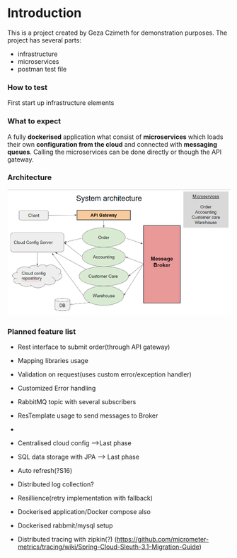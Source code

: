 # Introduction

This is a project created by Geza Czimeth for demonstration purposes.
The project has several parts:
- infrastructure
- microservices
- postman test file

### How to test
First start up infrastructure elements

### What to expect

A fully <b>dockerised</b> application what consist of <b>microservices</b> which loads their own <b>configuration from the cloud</b> and connected with <b>messaging queues</b>.
Calling the microservices can be done directly or though the API gateway.

### Architecture
![Architecture](/assets/images/architecture.png)


### Planned feature list

- Rest interface to submit order(through API gateway)
- Mapping libraries usage
- Validation on request(uses custom error/exception handler)
- Customized Error handling

- RabbitMQ topic with several subscribers
- ResTemplate usage to send messages to Broker
- 
- Centralised cloud config -->Last phase
- SQL data storage with JPA --> Last phase

- Auto refresh(?S16)
- Distributed log collection?
- Resillience(retry implementation with fallback)
- Dockerised application/Docker compose also
- Dockerised rabbmit/mysql setup
- Distributed tracing with zipkin(?)
 (https://github.com/micrometer-metrics/tracing/wiki/Spring-Cloud-Sleuth-3.1-Migration-Guide)
